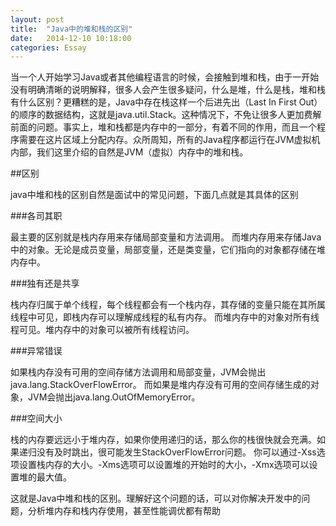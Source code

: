 ```yaml
---
layout: post
title:  "Java中的堆和栈的区别"
date:   2014-12-10 10:18:00
categories: Essay
---
```



当一个人开始学习Java或者其他编程语言的时候，会接触到堆和栈，由于一开始没有明确清晰的说明解释，很多人会产生很多疑问，什么是堆，什么是栈，堆和栈有什么区别？更糟糕的是，Java中存在栈这样一个后进先出（Last In First Out）的顺序的数据结构，这就是java.util.Stack。这种情况下，不免让很多人更加费解前面的问题。事实上，堆和栈都是内存中的一部分，有着不同的作用，而且一个程序需要在这片区域上分配内存。众所周知，所有的Java程序都运行在JVM虚拟机内部，我们这里介绍的自然是JVM（虚拟）内存中的堆和栈。

##区别

java中堆和栈的区别自然是面试中的常见问题，下面几点就是其具体的区别

###各司其职

最主要的区别就是栈内存用来存储局部变量和方法调用。
而堆内存用来存储Java中的对象。无论是成员变量，局部变量，还是类变量，它们指向的对象都存储在堆内存中。

###独有还是共享

栈内存归属于单个线程，每个线程都会有一个栈内存，其存储的变量只能在其所属线程中可见，即栈内存可以理解成线程的私有内存。
而堆内存中的对象对所有线程可见。堆内存中的对象可以被所有线程访问。

###异常错误

如果栈内存没有可用的空间存储方法调用和局部变量，JVM会抛出java.lang.StackOverFlowError。
而如果是堆内存没有可用的空间存储生成的对象，JVM会抛出java.lang.OutOfMemoryError。

###空间大小

栈的内存要远远小于堆内存，如果你使用递归的话，那么你的栈很快就会充满。如果递归没有及时跳出，很可能发生StackOverFlowError问题。
你可以通过-Xss选项设置栈内存的大小。-Xms选项可以设置堆的开始时的大小，-Xmx选项可以设置堆的最大值。

这就是Java中堆和栈的区别。理解好这个问题的话，可以对你解决开发中的问题，分析堆内存和栈内存使用，甚至性能调优都有帮助

